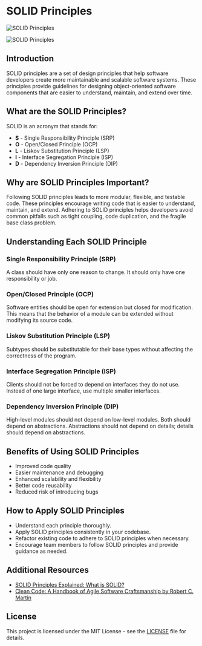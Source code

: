 # SOLID Principles

![SOLID Principles](https://img.shields.io/badge/SOLID-Principles-blue)

![SOLID Principles](https://www.monterail.com/hubfs/blog/featured/SOLID.png)

## Introduction
SOLID principles are a set of design principles that help software developers create more maintainable and scalable software systems. These principles provide guidelines for designing object-oriented software components that are easier to understand, maintain, and extend over time.

## What are the SOLID Principles?
SOLID is an acronym that stands for:

- **S** - Single Responsibility Principle (SRP)
- **O** - Open/Closed Principle (OCP)
- **L** - Liskov Substitution Principle (LSP)
- **I** - Interface Segregation Principle (ISP)
- **D** - Dependency Inversion Principle (DIP)

## Why are SOLID Principles Important?
Following SOLID principles leads to more modular, flexible, and testable code. These principles encourage writing code that is easier to understand, maintain, and extend. Adhering to SOLID principles helps developers avoid common pitfalls such as tight coupling, code duplication, and the fragile base class problem.

## Understanding Each SOLID Principle
### Single Responsibility Principle (SRP)
A class should have only one reason to change. It should only have one responsibility or job.

### Open/Closed Principle (OCP)
Software entities should be open for extension but closed for modification. This means that the behavior of a module can be extended without modifying its source code.

### Liskov Substitution Principle (LSP)
Subtypes should be substitutable for their base types without affecting the correctness of the program.

### Interface Segregation Principle (ISP)
Clients should not be forced to depend on interfaces they do not use. Instead of one large interface, use multiple smaller interfaces.

### Dependency Inversion Principle (DIP)
High-level modules should not depend on low-level modules. Both should depend on abstractions. Abstractions should not depend on details; details should depend on abstractions.

## Benefits of Using SOLID Principles
- Improved code quality
- Easier maintenance and debugging
- Enhanced scalability and flexibility
- Better code reusability
- Reduced risk of introducing bugs

## How to Apply SOLID Principles
- Understand each principle thoroughly.
- Apply SOLID principles consistently in your codebase.
- Refactor existing code to adhere to SOLID principles when necessary.
- Encourage team members to follow SOLID principles and provide guidance as needed.

## Additional Resources
- [SOLID Principles Explained: What is SOLID?](https://www.freecodecamp.org/news/solid-principles-explained-in-plain-english/)
- [Clean Code: A Handbook of Agile Software Craftsmanship by Robert C. Martin](https://www.amazon.com/Clean-Code-Handbook-Software-Craftsmanship/dp/0132350882)

## License
This project is licensed under the MIT License - see the [LICENSE](LICENSE) file for details.
